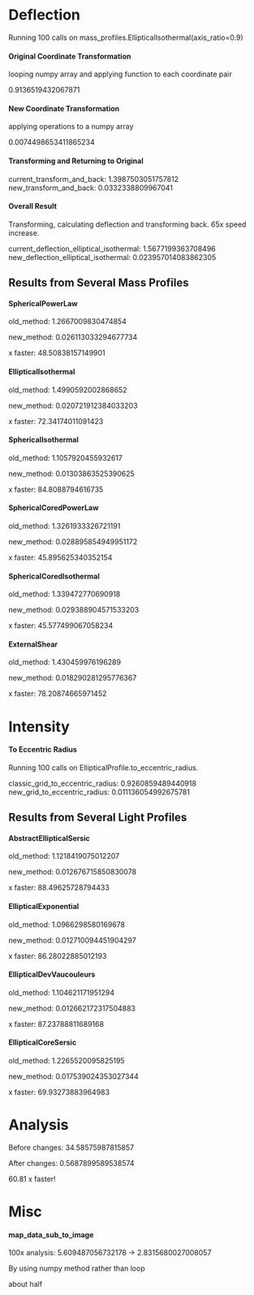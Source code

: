 # Deflection

Running 100 calls on mass_profiles.EllipticalIsothermal(axis_ratio=0.9)

#### Original Coordinate Transformation
looping numpy array and applying function to each coordinate pair

0.9136519432067871

#### New Coordinate Transformation

applying operations to a numpy array

0.0074498653411865234


#### Transforming and Returning to Original

current_transform_and_back: 1.3987503051757812
new_transform_and_back: 0.0332338809967041

#### Overall Result

Transforming, calculating deflection and transforming back. 65x speed increase.

current_deflection_elliptical_isothermal: 1.5677199363708496
new_deflection_elliptical_isothermal: 0.023957014083862305

## Results from Several Mass Profiles

#### SphericalPowerLaw
old_method: 1.2667009830474854

new_method: 0.026113033294677734

x faster: 48.50838157149901

#### EllipticalIsothermal
old_method: 1.4990592002868652

new_method: 0.020721912384033203

x faster: 72.34174011091423

#### SphericalIsothermal
old_method: 1.1057920455932617

new_method: 0.01303863525390625

x faster: 84.8088794616735

#### SphericalCoredPowerLaw
old_method: 1.3261933326721191

new_method: 0.028895854949951172

x faster: 45.895625340352154

#### SphericalCoredIsothermal
old_method: 1.339472770690918

new_method: 0.029388904571533203

x faster: 45.577499067058234

#### ExternalShear
old_method: 1.430459976196289

new_method: 0.018290281295776367

x faster: 78.20874665971452


# Intensity

#### To Eccentric Radius

Running 100 calls on EllipticalProfile.to_eccentric_radius.

classic_grid_to_eccentric_radius: 0.9260859489440918
new_grid_to_eccentric_radius:   0.011136054992675781

## Results from Several Light Profiles

#### AbstractEllipticalSersic
old_method: 1.1218419075012207

new_method: 0.012676715850830078

x faster: 88.49625728794433

#### EllipticalExponential
old_method: 1.0966298580169678

new_method: 0.012710094451904297

x faster: 86.28022885012193

#### EllipticalDevVaucouleurs
old_method: 1.104621171951294

new_method: 0.012662172317504883

x faster: 87.23788811689168

#### EllipticalCoreSersic
old_method: 1.2265520095825195

new_method: 0.017539024353027344

x faster: 69.93273883964983


# Analysis

Before changes: 34.58575987815857

After changes: 0.5687899589538574

60.81 x faster!

# Misc

#### map_data_sub_to_image

100x analysis:
5.609487056732178 -> 2.8315680027008057

By using numpy method rather than loop

about half